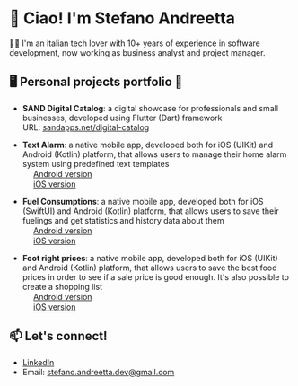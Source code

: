 # 👋 Ciao! I'm Stefano Andreetta

👨‍💻 I'm an italian tech lover with 10+ years of experience in software development, now working as business analyst and project manager.

## 🖥️ Personal projects portfolio 📱

- **SAND Digital Catalog**: a digital showcase for professionals and small businesses, developed using Flutter (Dart) framework  
  URL: <a href="https://www.sandapps.net/digital-catalog" target="_blank">sandapps.net/digital-catalog</a>

- **Text Alarm**: a native mobile app, developed both for iOS (UIKit) and Android (Kotlin) platform, that allows users to manage their home alarm system using predefined text templates  
<img src="https://upload.wikimedia.org/wikipedia/commons/d/d7/Android_robot.svg" width="15" /> <a href="https://play.google.com/store/apps/details?id=it.sand.smsalarm" target="_blank">Android version</a>  
<img src="https://upload.wikimedia.org/wikipedia/commons/f/fa/Apple_logo_black.svg" width="15" /> <a href="https://apps.apple.com/by/app/security-system-gsm-text/id1581558398" target="_blank">iOS version</a>

- **Fuel Consumptions**: a native mobile app, developed both for iOS (SwiftUI) and Android (Kotlin) platform, that allows users to save their fuelings and get statistics and history data about them  
<img src="https://upload.wikimedia.org/wikipedia/commons/d/d7/Android_robot.svg" width="15" />  <a href="https://play.google.com/store/apps/details?id=com.stefanoandreetta.fuelconsumption" target="_blank">Android version</a>  
<img src="https://upload.wikimedia.org/wikipedia/commons/f/fa/Apple_logo_black.svg" width="15" /> <a href="https://apps.apple.com/by/app/fuel-consumptions/id1601266212" target="_blank">iOS version</a>

- **Foot right prices**: a native mobile app, developed both for iOS (UIKit) and Android (Kotlin) platform, that allows users to save the best food prices in order to see if a sale price is good enough. It's also possible to create a shopping list  
<img src="https://upload.wikimedia.org/wikipedia/commons/d/d7/Android_robot.svg" width="15" /> <a href="https://play.google.com/store/apps/details?id=com.stefanoandreetta.rightprice&hl=it" target="_blank">Android version</a>  
<img src="https://upload.wikimedia.org/wikipedia/commons/f/fa/Apple_logo_black.svg" width="15" /> <a href="https://apps.apple.com/by/app/food-right-prices/id1588038591" target="_blank">iOS version</a>


## 📫 Let's connect!
- [LinkedIn](https://www.linkedin.com/in/stefano-andreetta/)
- Email: stefano.andreetta.dev@gmail.com
